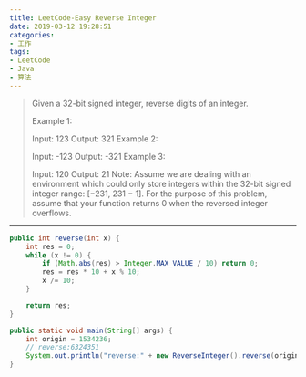 ```yaml
---
title: LeetCode-Easy Reverse Integer
date: 2019-03-12 19:28:51
categories:
- 工作
tags:
- LeetCode
- Java
- 算法
---
```


> Given a 32-bit signed integer, reverse digits of an integer.
> 
> Example 1:
> 
> Input: 123
> Output: 321
> Example 2:
> 
> Input: -123
> Output: -321
> Example 3:
> 
> Input: 120
> Output: 21
> Note:
> Assume we are dealing with an environment which could only store integers within the 32-bit signed integer range: [−231,  231 − 1]. For the purpose of this problem, assume that your function returns 0 when the reversed integer overflows.

---

```java
public int reverse(int x) {
    int res = 0;
    while (x != 0) {
        if (Math.abs(res) > Integer.MAX_VALUE / 10) return 0;
        res = res * 10 + x % 10;
        x /= 10;
    }

    return res;
}

public static void main(String[] args) {
    int origin = 1534236;
    // reverse:6324351
    System.out.println("reverse:" + new ReverseInteger().reverse(origin));
}

```

